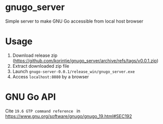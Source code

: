 # gnugo_server
Simple server to make GNU Go accessible from local host browser 

# Usage
1. Download release zip (https://github.com/korintje/gnugo_server/archive/refs/tags/v0.0.1.zip)
2. Extract downloaded zip file
3. Launch `gnugo-server-0.0.1/release_win/gnugo_server.exe`
4. Access `localhost:8080` by a browser

# GNU Go API
Cite `19.6 GTP command reference ` in https://www.gnu.org/software/gnugo/gnugo_19.html#SEC192
